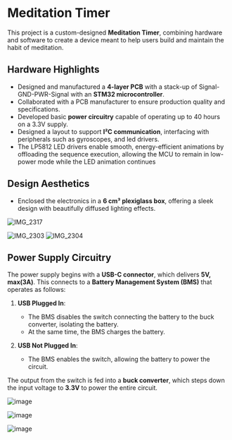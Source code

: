 # Meditation Timer  

This project is a custom-designed **Meditation Timer**, combining hardware and software to create a device meant to help users build and maintain the habit of meditation.  

## Hardware Highlights
- Designed and manufactured a **4-layer PCB** with a stack-up of Signal-GND-PWR-Signal with an **STM32 microcontroller**.
- Collaborated with a PCB manufacturer to ensure production quality and specifications.
- Developed basic **power circuitry** capable of operating up to 40 hours on a 3.3V supply.
- Designed a layout to support **I²C communication**, interfacing with peripherals such as gyroscopes, and led drivers.
- The LP5812 LED drivers enable smooth, energy-efficient animations by offloading the sequence execution, allowing the MCU to remain in low-power mode while the LED animation continues
## Design Aesthetics
- Enclosed the electronics in a **6 cm³ plexiglass box**, offering a sleek design with beautifully diffused lighting effects.

 
![IMG_2317](https://github.com/user-attachments/assets/3612826b-7e8f-4b12-94fe-f2078112d438)

![IMG_2303](https://github.com/user-attachments/assets/ed096eaa-f72a-443a-a6af-a6ebdccd8727)
![IMG_2304](https://github.com/user-attachments/assets/ef337fea-2e1e-4785-ae30-d657dc8a0cd5)

## Power Supply Circuitry  

The power supply begins with a **USB-C connector**, which delivers **5V, max(3A)**. This connects to a **Battery Management System (BMS)** that operates as follows:  

1. **USB Plugged In**:  
   - The BMS disables the switch connecting the battery to the buck converter, isolating the battery.  
   - At the same time, the BMS charges the battery.  

2. **USB Not Plugged In**:  
   - The BMS enables the switch, allowing the battery to power the circuit.  

The output from the switch is fed into a **buck converter**, which steps down the input voltage to **3.3V** to power the entire circuit.

![image](https://github.com/user-attachments/assets/ca5db52f-fed1-4477-909a-20fd2df3d5e0)


![image](https://github.com/user-attachments/assets/8fb4866a-da87-413b-a81c-4ff51392bc81)



![image](https://github.com/user-attachments/assets/345f035e-eceb-47a0-839d-9cabec9d8e98)


